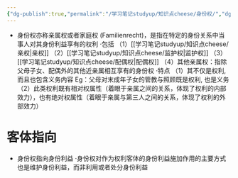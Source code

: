 ```yaml
---
{"dg-publish":true,"permalink":"/学习笔记studyup/知识点cheese/身份权/","dgPassFrontmatter":true,"created":"2024-07-12T15:55:38.969+08:00","updated":"2024-09-11T12:19:42.668+08:00"}
---
```


- 身份权亦称亲属权或者家庭权 (Familienrecht)，是指在特定的身份关系中当事人对其身份利益享有的权利
·包括
（1）[[学习笔记studyup/知识点cheese/亲权\|亲权]]
（2）[[学习笔记studyup/知识点cheese/监护权\|监护权]]
（3）[[学习笔记studyup/知识点cheese/配偶权\|配偶权]]
（4）其他亲属权：指除父母子女、配偶外的其他近亲属相互享有的身份权
·特点
（1）其不仅是权利, 而且也包含义务内容
Eg：父母对末成年子女的管教与照顾既是权利, 也是义务
（2）此类权利既有相对权属性（着眼于亲属之间的关系，体现了权利的内部效力），也有绝对权属性（着眼于亲属与第三人之间的关系，体现了权利的外部效力）
# 客体指向
- 身份权指向身份利益
·身份权对作为权利客体的身份利益施加作用的主要方式也是维护身份利益，而非利用或者处分身份利益

